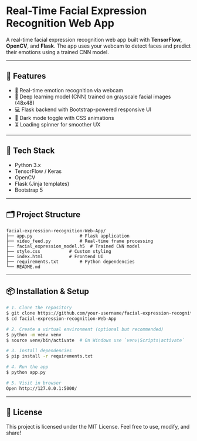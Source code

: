 # Real-Time Facial Expression Recognition Web App

A real-time facial expression recognition web app built with **TensorFlow**, **OpenCV**, and **Flask**. The app uses your webcam to detect faces and predict their emotions using a trained CNN model.

---

## 🚀 Features

* 🎥 Real-time emotion recognition via webcam
* 🧠 Deep learning model (CNN) trained on grayscale facial images (48x48)
* 💻 Flask backend with Bootstrap-powered responsive UI
* 🌙 Dark mode toggle with CSS animations
* ⏳ Loading spinner for smoother UX

---

## 🧰 Tech Stack

* Python 3.x
* TensorFlow / Keras
* OpenCV
* Flask (Jinja templates)
* Bootstrap 5

---

## 🗂️ Project Structure

```
facial-expression-recognition-Web-App/
├── app.py                  # Flask application
├── video_feed.py           # Real-time frame processing
├── facial_expression_model.h5  # Trained CNN model
├── style.css           # Custom styling
├── index.html          # Frontend UI
├── requirements.txt        # Python dependencies
└── README.md
```

---

## 📦 Installation & Setup

```bash
# 1. Clone the repository
$ git clone https://github.com/your-username/facial-expression-recognition-Web-App.git
$ cd facial-expression-recognition-Web-App

# 2. Create a virtual environment (optional but recommended)
$ python -m venv venv
$ source venv/bin/activate  # On Windows use `venv\Scripts\activate`

# 3. Install dependencies
$ pip install -r requirements.txt

# 4. Run the app
$ python app.py

# 5. Visit in browser
Open http://127.0.0.1:5000/
```

---

## 📄 License

This project is licensed under the MIT License. Feel free to use, modify, and share!
